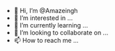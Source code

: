 - 👋 Hi, I’m @Amazeingh
- 👀 I’m interested in ...
- 🌱 I’m currently learning ...
- 💞️ I’m looking to collaborate on ...
- 📫 How to reach me ...

<!---
Amazeingh/Amazeingh is a ✨ special ✨ repository because its `README.md` (this file) appears on your GitHub profile.
You can click the Preview link to take a look at your changes.
--->
